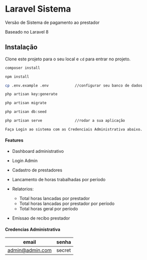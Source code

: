 # Laravel Sistema

Versão de Sistema de pagamento ao prestador

Baseado no Laravel 8

## Instalação

Clone este projeto para o seu local e `cd` para entrar no projeto.

```bash
composer install

npm install

cp .env.example .env            //configurar seu banco de dados

php artisan key:generate

php artisan migrate

php artisan db:seed

php artisan serve               //rodar a sua aplicação

Faça Login ao sistema com as Credenciais Administrativa abaixo.
```

#### Features

-   Dashboard administrativo

-   Login Admin

-   Cadastro de prestadores

-   Lancamento de horas trabalhadas por período

-   Relatorios:

    -   Total horas lancadas por prestador
    -   Total horas lancadas por prestador por período
    -   Total horas geral por período

-   Emissao de recibo prestador

#### Credencias Administrativa

| email           | senha  |
| --------------- | ------ |
| admin@admin.com | secret |
